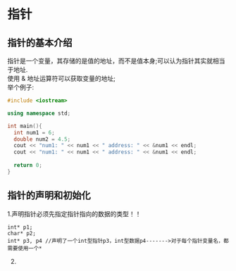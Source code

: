 # 指针
## 指针的基本介绍
指针是一个变量，其存储的是值的地址，而不是值本身;可以认为指针其实就相当于地址.  
使用 & 地址运算符可以获取变量的地址;  
举个例子:  
```c++
#include <iostream>

using namespace std;

int main(){
  int num1 = 6;
  double num2 = 4.5;
  cout << "num1: " << num1 << " address: " << &num1 << endl;
  cout << "num1: " << num1 << " address: " << &num1 << endl;
  
  return 0;
}
```

## 指针的声明和初始化

1.声明指针必须先指定指针指向的数据的类型！！
```
int* p1;
char* p2;
int* p3, p4 //声明了一个int型指针p3，int型数据p4------->对于每个指针变量名，都需要使用一个*
```
2.
